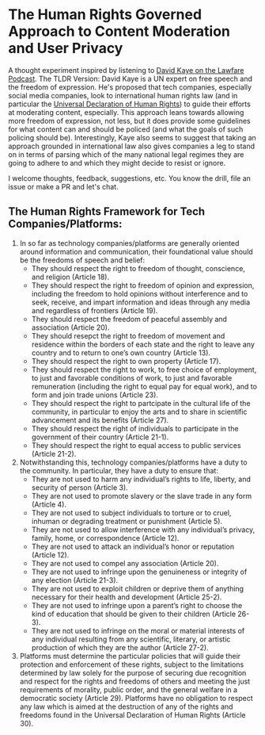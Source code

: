 # The Human Rights Governed Approach to Content Moderation and User Privacy

A thought experiment inspired by listening to [David Kaye on the Lawfare Podcast](https://www.lawfareblog.com/lawfare-podcast-david-kaye-policing-speech-online). The TLDR Version: David Kaye is a UN expert on free speech and the freedom of expression. He's proposed that tech companies, especially social media companies, look to international human rights law (and in particular the [Universal Declaration of Human Rights](https://www.un.org/en/universal-declaration-human-rights/index.html)) to guide their efforts at moderating content, especially. This approach leans towards allowing more freedom of expression, not less, but it does provide some guidelines for what content can and should be policed (and what the goals of such policing should be). Interestingly, Kaye also seems to suggest that taking an approach grounded in international law also gives companies a leg to stand on in terms of parsing which of the many national legal regimes they are going to adhere to and which they might decide to resist or ignore.

I welcome thoughts, feedback, suggestions, etc. You know the drill, file an issue or make a PR and let's chat.

## The Human Rights Framework for Tech Companies/Platforms:

1. In so far as technology companies/platforms are generally oriented around information and communication, their foundational value should be the freedoms of speech and belief:
	- They should respect the right to freedom of thought, conscience, and religion (Article 18).
	- They should respect the right to freedom of opinion and expression, including the freedom to hold opinions without interference and to seek, receive, and impart information and ideas through any media and regardless of frontiers (Article 19).
	- They should respect the freedom of peaceful assembly and association (Article 20).
	- They should resepct the right to freedom of movement and residence within the borders of each state and the right to leave any country and to return to one’s own country (Article 13).
	- They should respect the right to own property (Article 17).
	- They should respect the right to work, to free choice of employment, to just and favorable conditions of work, to just and favorable remuneration (including the right to equal pay for equal work), and to form and join trade unions (Article 23).
	- They should respect the right to partcipate in the cultural life of the community, in particular to enjoy the arts and to share in scientific advancement and its benefits (Article 27).
	- They should respect the right of individuals to participate in the government of their country (Article 21-1).
	- They should respect the right to equal access to public services (Article 21-2).
2. Notwithstanding this, technology companies/platforms have a duty to the community. In particular, they have a duty to ensure that:
	- They are not used to harm any individual’s rights to life, liberty, and security of person (Article 3).
	- They are not used to promote slavery or the slave trade in any form (Article 4).
	- They are not used to subject individuals to torture or to cruel, inhuman or degrading treatment or punishment (Article 5).
	- They are not used to allow interference with any individual’s privacy, family, home, or correspondence (Article 12).
	- They are not used to attack an individual’s honor or reputation (Article 12).
	- They are not used to compel any association (Article 20).
	- They are not used to infringe upon the genuineness or integrity of any election (Article 21-3).
	- They are not used to exploit children or deprive them of anything necessary for their health and development (Article 25-2).
	- They are not used to infringe upon a parent’s right to choose the kind of education that should be given to their children (Article 26-3).
	- They are not used to infringe on the moral or material interests of any individual resulting from any scientific, literary, or artistic production of which they are the author (Article 27-2).
3. Platforms must determine the particular policies that will guide their protection and enforcement of these rights, subject to the limitations determined by law solely for the purpose of securing due recognition and respect for the rights and freedoms of others and meeting the just requirements of morality, public order, and the general welfare in a democratic society (Article 29). Platforms have no obligation to respect any law which is aimed at the destruction of any of the rights and freedoms found in the Universal Declaration of Human Rights (Article 30).
